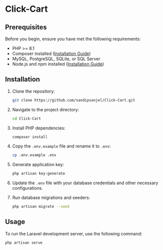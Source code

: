 # Click-Cart


## Prerequisites

Before you begin, ensure you have met the following requirements:
- PHP >= 8.1
- Composer installed ([Installation Guide](https://getcomposer.org/doc/00-intro.md))
- MySQL, PostgreSQL, SQLite, or SQL Server
- Node.js and npm installed ([Installation Guide](https://nodejs.org/))

## Installation

1. Clone the repository:
    ```bash
    git clone https://github.com/sandipsanjel/Click-Cart.git
    ```

2. Navigate to the project directory:
    ```bash
    cd Click-Cart
    ```

3. Install PHP dependencies:
    ```bash
    composer install
    ```

4. Copy the `.env.example` file and rename it to `.env`:
    ```bash
    cp .env.example .env
    ```

5. Generate application key:
    ```bash
    php artisan key:generate
    ```

6. Update the `.env` file with your database credentials and other necessary configurations.

7. Run database migrations and seeders:
    ```bash
    php artisan migrate --seed
    ```

## Usage

To run the Laravel development server, use the following command:
```bash
php artisan serve
